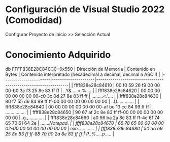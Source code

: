 # Configuración de Visual Studio 2022 (Comodidad)
Configurar Proyecto de Inicio >> Selección Actual

# Conocimiento Adquirido
db FFFF838E28C840C0+0x550
| Dirección de Memoria | Contenido en Bytes | Contenido interpretado (hexadecimal a decimal, decimal a ASCII) |
|-----------------------|---------------------|----------------------------------------------------------------|
| ffff838e28c84610     | 00 f0 59 26 f9 00 00 00-b0 3c f3 25 8e 83 ff ff | ..Y&.....<.%.... |
| ffff838e28c84620     | 00 00 00 00 00 00 00 00-c0 3c 0d 27 8e 83 ff ff | .........<.'.... |
| ffff838e28c84630     | 80 f7 55 d6 84 99 ff ff-00 00 00 00 00 00 00 00 | ..U............. |
| ffff838e28c84640     | 00 00 00 00 00 00 00 00-af be 13 cc 84 99 ff ff | ................ |
| ffff838e28c84650     | 90 67 af 2c 8e 83 ff ff-00 00 00 00 00 00 00 00 | .g.,............ |
| ffff838e28c84660     | a0 96 ba 2a 8e 83 ff ff-4e 6f 74 65 70 61 64 2e | ...*....Notepad. |
| ffff838e28c84670     | 65 78 65 00 00 00 00 02-00 00 00 00 00 00 00 00 | exe............. |
| ffff838e28c84680     | 50 aa a9 25 8e 83 ff ff-88 70 00 2a 8e 83 ff ff | P..%.....p.*.... |
